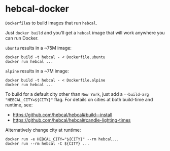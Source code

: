 # hebcal-docker
`Dockerfile`s to build images that run `hebcal`.

Just `docker build` and you'll get a `hebcal` image that will work anywhere you can run Docker.

`ubuntu` results in a ~75M image:

    docker build -t hebcal - < Dockerfile.ubuntu
    docker run hebcal ...

`alpine` results in a ~7M image:

    docker build -t hebcal - < Dockerfile.alpine
    docker run hebcal ...

To build for a default city other than `New York`, just add a
`--build-arg "HEBCAL_CITY=${CITY}"` flag. For details on cities at both build-time and
runtime, see:

- https://github.com/hebcal/hebcal#build--install
- https://github.com/hebcal/hebcal#candle-lighting-times

Alternatively change city at runtime:
```
docker run -e HEBCAL_CITY="${CITY}" --rm hebcal...
docker run --rm hebcal -C ${CITY} ...
```
